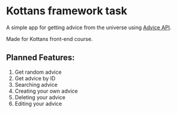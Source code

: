 # Kottans framework task
A simple app for getting advice from the universe using [Advice API](https://api.adviceslip.com/).

Made for Kottans front-end course.

## Planned Features:
1. Get random advice
2. Get advice by ID
3. Searching advice
4. Creating your own advice
5. Deleting your advice
6. Editing your advice